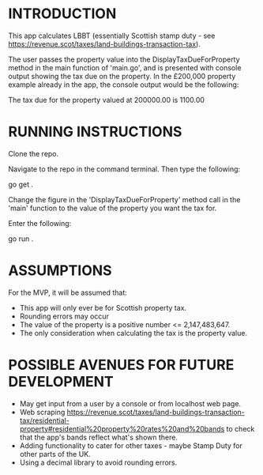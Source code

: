 INTRODUCTION
============

This app calculates LBBT (essentially Scottish stamp duty - see https://revenue.scot/taxes/land-buildings-transaction-tax).

The user passes the property value into the DisplayTaxDueForProperty method in the main function of 'main.go', and is presented with 
console output showing the tax due on the property. In the £200,000 property example already in the app, the console output would be the following:

The tax due for the property valued at 200000.00 is 1100.00

RUNNING INSTRUCTIONS
====================

Clone the repo. 

Navigate to the repo in the command terminal. Then type the following:

go get .

Change the figure in the 'DisplayTaxDueForProperty' method call in the 'main' function to the value of the property you want the tax for. 

Enter the following:

go run .

ASSUMPTIONS
===========

For the MVP, it will be assumed that:

- This app will only ever be for Scottish property tax.
- Rounding errors may occur
- The value of the property is a positive number <= 2,147,483,647.
- The only consideration when calculating the tax is the property value. 


POSSIBLE AVENUES FOR FUTURE DEVELOPMENT
=======================================

- May get input from a user by a console or from localhost web page.
- Web scraping https://revenue.scot/taxes/land-buildings-transaction-tax/residential-property#residential%20property%20rates%20and%20bands to check that the app's bands reflect what's shown there. 
- Adding functionality to cater for other taxes - maybe Stamp Duty for other parts of the UK.
- Using a decimal library to avoid rounding errors. 
